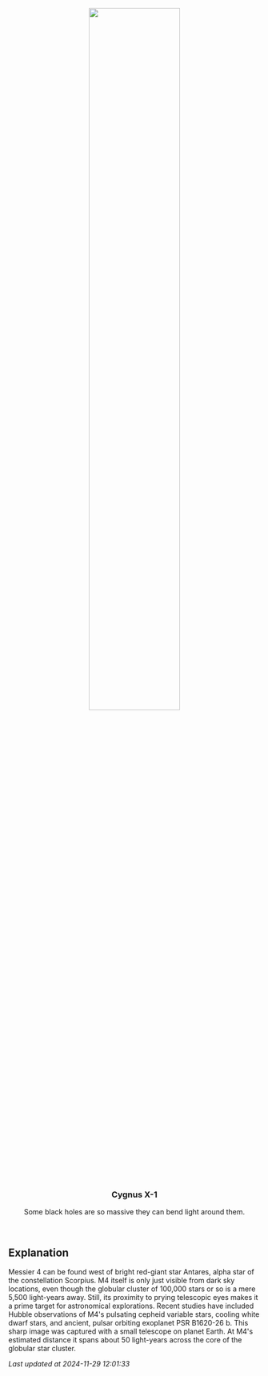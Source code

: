 <p align='center'>
    <img src='https://apod.nasa.gov/apod/image/2411/m4_STXL16200_RC14_LRGB1024.jpg' width='60%' />
    <h3 align="center">Cygnus X-1</h3>
    <p align="center">Some black holes are so massive they can bend light around them.</p>
</p>
<br/>

Explanation
--
Messier 4 can be found west of bright red-giant star Antares, alpha star of the constellation Scorpius. M4 itself is only just visible from dark sky locations, even though the globular cluster of 100,000 stars or so is a mere 5,500 light-years away. Still, its proximity to prying telescopic eyes makes it a prime target for astronomical explorations. Recent studies have included Hubble observations of M4's pulsating cepheid variable stars, cooling white dwarf stars, and ancient, pulsar orbiting exoplanet PSR B1620-26 b. This sharp image was captured with a small telescope on planet Earth. At M4's estimated distance it spans about 50 light-years across the core of the globular star cluster.


*Last updated at 2024-11-29 12:01:33*
